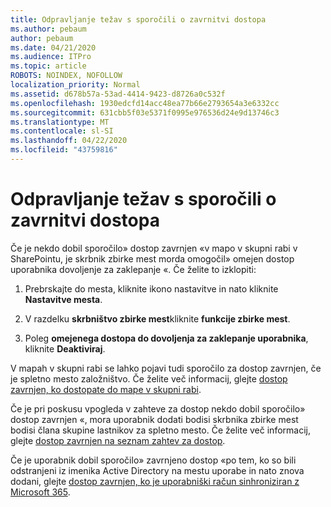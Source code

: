 ```yaml
---
title: Odpravljanje težav s sporočili o zavrnitvi dostopa
ms.author: pebaum
author: pebaum
ms.date: 04/21/2020
ms.audience: ITPro
ms.topic: article
ROBOTS: NOINDEX, NOFOLLOW
localization_priority: Normal
ms.assetid: d678b57a-53ad-4414-9423-d8726a0c532f
ms.openlocfilehash: 1930edcfd14acc48ea77b66e2793654a3e6332cc
ms.sourcegitcommit: 631cbb5f03e5371f0995e976536d24e9d13746c3
ms.translationtype: MT
ms.contentlocale: sl-SI
ms.lasthandoff: 04/22/2020
ms.locfileid: "43759816"
---
```

# <a name="troubleshoot-access-denied-messages"></a>Odpravljanje težav s sporočili o zavrnitvi dostopa

Če je nekdo dobil sporočilo» dostop zavrnjen «v mapo v skupni rabi v SharePointu, je skrbnik zbirke mest morda omogočil» omejen dostop uporabnika dovoljenje za zaklepanje «. Če želite to izklopiti: 
  
1. Prebrskajte do mesta, kliknite ikono nastavitve in nato kliknite **Nastavitve mesta**.
    
2. V razdelku **skrbništvo zbirke mest**kliknite **funkcije zbirke mest**.
    
3. Poleg **omejenega dostopa do dovoljenja za zaklepanje uporabnika**, kliknite **Deaktiviraj**.
    
V mapah v skupni rabi se lahko pojavi tudi sporočilo za dostop zavrnjen, če je spletno mesto založništvo. Če želite več informacij, glejte [dostop zavrnjen, ko dostopate do mape v skupni rabi](https://go.microsoft.com/fwlink/?linkid=2004317).
  
Če je pri poskusu vpogleda v zahteve za dostop nekdo dobil sporočilo» dostop zavrnjen «, mora uporabnik dodati bodisi skrbnika zbirke mest bodisi člana skupine lastnikov za spletno mesto. Če želite več informacij, glejte [dostop zavrnjen na seznam zahtev za dostop](https://go.microsoft.com/fwlink/?linkid=2004220).
  
Če je uporabnik dobil sporočilo» zavrnjeno dostop «po tem, ko so bili odstranjeni iz imenika Active Directory na mestu uporabe in nato znova dodani, glejte [dostop zavrnjen, ko je uporabniški račun sinhroniziran z Microsoft 365](https://go.microsoft.com/fwlink/?linkid=2004318).
  

